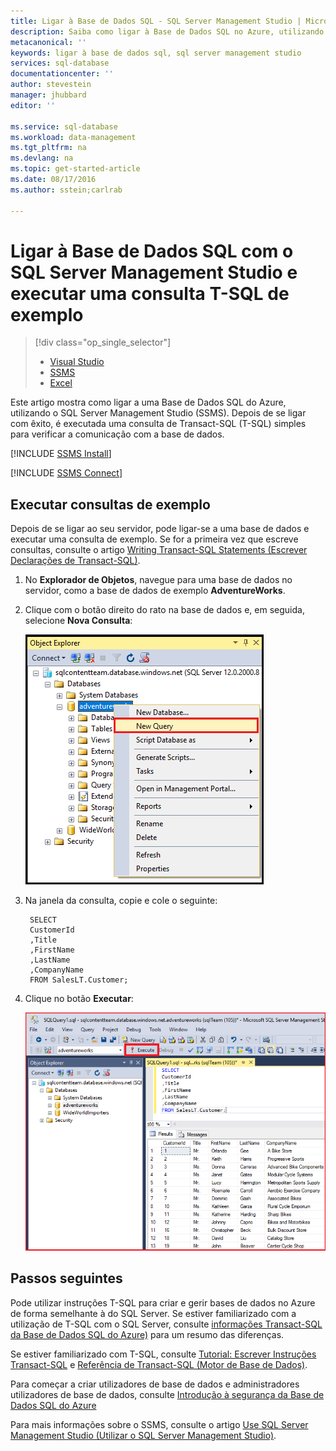 ```yaml
---
title: Ligar à Base de Dados SQL - SQL Server Management Studio | Microsoft Docs
description: Saiba como ligar à Base de Dados SQL no Azure, utilizando o SQL Server Management Studio (SSMS). Em seguida, execute uma consulta de exemplo com Transact-SQL (T-SQL).
metacanonical: ''
keywords: ligar à base de dados sql, sql server management studio
services: sql-database
documentationcenter: ''
author: stevestein
manager: jhubbard
editor: ''

ms.service: sql-database
ms.workload: data-management
ms.tgt_pltfrm: na
ms.devlang: na
ms.topic: get-started-article
ms.date: 08/17/2016
ms.author: sstein;carlrab

---
```

# Ligar à Base de Dados SQL com o SQL Server Management Studio e executar uma consulta T-SQL de exemplo
> [!div class="op_single_selector"]
> * [Visual Studio](sql-database-connect-query.md)
> * [SSMS](sql-database-connect-query-ssms.md)
> * [Excel](sql-database-connect-excel.md)
> 
> 

Este artigo mostra como ligar a uma Base de Dados SQL do Azure, utilizando o SQL Server Management Studio (SSMS). Depois de se ligar com êxito, é executada uma consulta de Transact-SQL (T-SQL) simples para verificar a comunicação com a base de dados.

[!INCLUDE [SSMS Install](../../includes/sql-server-management-studio-install.md)]

[!INCLUDE [SSMS Connect](../../includes/sql-database-sql-server-management-studio-connect-server-principal.md)]

## Executar consultas de exemplo
Depois de se ligar ao seu servidor, pode ligar-se a uma base de dados e executar uma consulta de exemplo. Se for a primeira vez que escreve consultas, consulte o artigo [Writing Transact-SQL Statements (Escrever Declarações de Transact-SQL)](https://msdn.microsoft.com/library/ms365303.aspx).

1. No **Explorador de Objetos**, navegue para uma base de dados no servidor, como a base de dados de exemplo **AdventureWorks**.
2. Clique com o botão direito do rato na base de dados e, em seguida, selecione **Nova Consulta**:
   
    ![Nova consulta. Ligar ao servidor da Base de Dados SQL: SQL Server Management Studio](./media/sql-database-connect-query-ssms/4-run-query.png)
3. Na janela da consulta, copie e cole o seguinte:
   
        SELECT
        CustomerId
        ,Title
        ,FirstName
        ,LastName
        ,CompanyName
        FROM SalesLT.Customer;
4. Clique no botão **Executar**:
   
    ![Êxito. Ligar ao servidor da Base de Dados SQL: SQL Server Management Studio](./media/sql-database-connect-query-ssms/5-success.png)

## Passos seguintes
Pode utilizar instruções T-SQL para criar e gerir bases de dados no Azure de forma semelhante à do SQL Server. Se estiver familiarizado com a utilização de T-SQL com o SQL Server, consulte [informações Transact-SQL da Base de Dados SQL do Azure)](sql-database-transact-sql-information.md) para um resumo das diferenças.

Se estiver familiarizado com T-SQL, consulte [Tutorial: Escrever Instruções Transact-SQL](https://msdn.microsoft.com/library/ms365303.aspx) e [Referência de Transact-SQL (Motor de Base de Dados)](https://msdn.microsoft.com/library/bb510741.aspx).

Para começar a criar utilizadores de base de dados e administradores utilizadores de base de dados, consulte [Introdução à segurança da Base de Dados SQL do Azure](sql-database-get-started-security.md)

Para mais informações sobre o SSMS, consulte o artigo [Use SQL Server Management Studio (Utilizar o SQL Server Management Studio)](https://msdn.microsoft.com/library/ms174173.aspx).

<!--HONumber=Sep16_HO3-->


